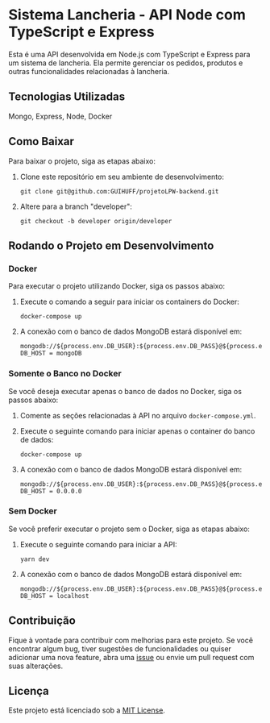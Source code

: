 # Sistema Lancheria - API Node com TypeScript e Express

Esta é uma API desenvolvida em Node.js com TypeScript e Express para um sistema de lancheria. Ela permite gerenciar os pedidos, produtos e outras funcionalidades relacionadas à lancheria.

## Tecnologias Utilizadas

Mongo, Express, Node, Docker

## Como Baixar

Para baixar o projeto, siga as etapas abaixo:

1. Clone este repositório em seu ambiente de desenvolvimento:

   ```
   git clone git@github.com:GUIHUFF/projetoLPW-backend.git
   ```

2. Altere para a branch "developer":

   ```
   git checkout -b developer origin/developer
   ```

## Rodando o Projeto em Desenvolvimento

### Docker

Para executar o projeto utilizando Docker, siga os passos abaixo:

1. Execute o comando a seguir para iniciar os containers do Docker:

   ```
   docker-compose up
   ```

2. A conexão com o banco de dados MongoDB estará disponível em:

   ```
   mongodb://${process.env.DB_USER}:${process.env.DB_PASS}@${process.env.DB_HOST}:${process.env.DB_PORT}/${process.env.DB_NAME}
   DB_HOST = mongoDB
   ```

### Somente o Banco no Docker

Se você deseja executar apenas o banco de dados no Docker, siga os passos abaixo:

1. Comente as seções relacionadas à API no arquivo `docker-compose.yml`.

2. Execute o seguinte comando para iniciar apenas o container do banco de dados:

   ```
   docker-compose up
   ```

3. A conexão com o banco de dados MongoDB estará disponível em:

   ```
   mongodb://${process.env.DB_USER}:${process.env.DB_PASS}@${process.env.DB_HOST}:${process.env.DB_PORT_LOCAL}/${process.env.DB_NAME}
   DB_HOST = 0.0.0.0
   ```

### Sem Docker

Se você preferir executar o projeto sem o Docker, siga as etapas abaixo:

1. Execute o seguinte comando para iniciar a API:

   ```
   yarn dev
   ```

2. A conexão com o banco de dados MongoDB estará disponível em:

   ```
   mongodb://${process.env.DB_USER}:${process.env.DB_PASS}@${process.env.DB_HOST}:${process.env.DB_PORT}/${process.env.DB_NAME}
   DB_HOST = localhost
   ```

## Contribuição

Fique à vontade para contribuir com melhorias para este projeto. Se você encontrar algum bug, tiver sugestões de funcionalidades ou quiser adicionar uma nova feature, abra uma [issue](https://github.com/GUIHUFF/projetoLPW-backend/issues) ou envie um pull request com suas alterações.

## Licença

Este projeto está licenciado sob a [MIT License](https://opensource.org/licenses/MIT).
